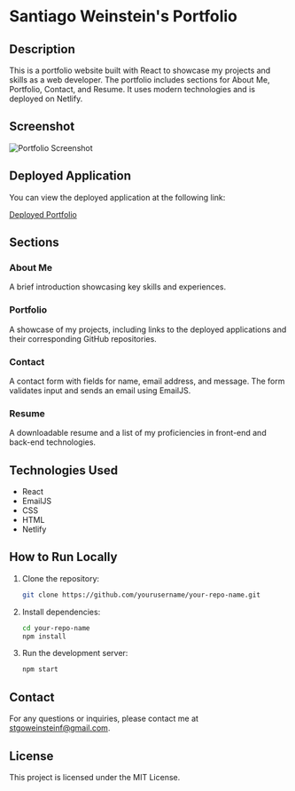 # Santiago Weinstein's Portfolio

## Description

This is a portfolio website built with React to showcase my projects and skills as a web developer. The portfolio includes sections for About Me, Portfolio, Contact, and Resume. It uses modern technologies and is deployed on Netlify.

## Screenshot

![Portfolio Screenshot](./path_to_screenshot.png)

## Deployed Application

You can view the deployed application at the following link:

[Deployed Portfolio](https://your-netlify-deployed-site.netlify.app)

## Sections

### About Me

A brief introduction showcasing key skills and experiences.

### Portfolio

A showcase of my projects, including links to the deployed applications and their corresponding GitHub repositories.

### Contact

A contact form with fields for name, email address, and message. The form validates input and sends an email using EmailJS.

### Resume

A downloadable resume and a list of my proficiencies in front-end and back-end technologies.

## Technologies Used

- React
- EmailJS
- CSS
- HTML
- Netlify

## How to Run Locally

1. Clone the repository:
    ```bash
    git clone https://github.com/yourusername/your-repo-name.git
    ```
2. Install dependencies:
    ```bash
    cd your-repo-name
    npm install
    ```
3. Run the development server:
    ```bash
    npm start
    ```

## Contact

For any questions or inquiries, please contact me at [stgoweinsteinf@gmail.com](mailto:stgoweinsteinf@gmail.com).

## License

This project is licensed under the MIT License.
